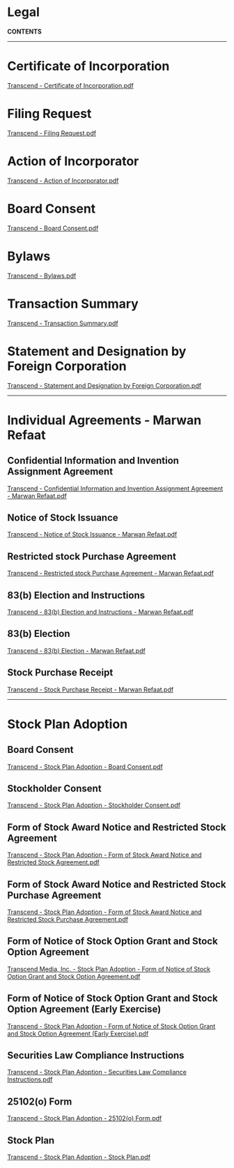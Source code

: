 # Legal

**CONTENTS**

---

# Certificate of Incorporation

[Transcend - Certificate of Incorporation.pdf](Legal%20f77d4360b49b43b5bf64cc2e07a073c8/Transcend_-_Certificate_of_Incorporation.pdf)

# Filing Request

[Transcend - Filing Request.pdf](Legal%20f77d4360b49b43b5bf64cc2e07a073c8/Transcend_-_Filing_Request.pdf)

# Action of Incorporator

[Transcend - Action of Incorporator.pdf](Legal%20f77d4360b49b43b5bf64cc2e07a073c8/Transcend_-_Action_of_Incorporator.pdf)

# Board Consent

[Transcend - Board Consent.pdf](Legal%20f77d4360b49b43b5bf64cc2e07a073c8/Transcend_-_Board_Consent.pdf)

# Bylaws

[Transcend - Bylaws.pdf](Legal%20f77d4360b49b43b5bf64cc2e07a073c8/Transcend_-_Bylaws.pdf)

# Transaction Summary

[Transcend - Transaction Summary.pdf](Legal%20f77d4360b49b43b5bf64cc2e07a073c8/Transcend_-_Transaction_Summary.pdf)

# Statement and Designation by Foreign Corporation

[Transcend - Statement and Designation by Foreign Corporation.pdf](Legal%20f77d4360b49b43b5bf64cc2e07a073c8/Transcend_-_Statement_and_Designation_by_Foreign_Corporation.pdf)

---

# Individual Agreements - Marwan Refaat

## Confidential Information and Invention Assignment Agreement

[Transcend - Confidential Information and Invention Assignment Agreement - Marwan Refaat.pdf](Legal%20f77d4360b49b43b5bf64cc2e07a073c8/Transcend_-_Confidential_Information_and_Invention_Assignment_Agreement_-_Marwan_Refaat.pdf)

## Notice of Stock Issuance

[Transcend - Notice of Stock Issuance - Marwan Refaat.pdf](Legal%20f77d4360b49b43b5bf64cc2e07a073c8/Transcend_-_Notice_of_Stock_Issuance_-_Marwan_Refaat.pdf)

## Restricted stock Purchase Agreement

[Transcend - Restricted stock Purchase Agreement - Marwan Refaat.pdf](Legal%20f77d4360b49b43b5bf64cc2e07a073c8/Transcend_-_Restricted_stock_Purchase_Agreement_-_Marwan_Refaat.pdf)

## 83(b) Election and Instructions

[Transcend - 83(b) Election and Instructions - Marwan Refaat.pdf](Legal%20f77d4360b49b43b5bf64cc2e07a073c8/Transcend_-_83(b)_Election_and_Instructions_-_Marwan_Refaat.pdf)

## 83(b) Election

[Transcend - 83(b) Election - Marwan Refaat.pdf](Legal%20f77d4360b49b43b5bf64cc2e07a073c8/Transcend_-_83(b)_Election_-_Marwan_Refaat.pdf)

## Stock Purchase Receipt

[Transcend - Stock Purchase Receipt - Marwan Refaat.pdf](Legal%20f77d4360b49b43b5bf64cc2e07a073c8/Transcend_-_Stock_Purchase_Receipt_-_Marwan_Refaat.pdf)

---

# Stock Plan Adoption

## Board Consent

[Transcend - Stock Plan Adoption - Board Consent.pdf](Legal%20f77d4360b49b43b5bf64cc2e07a073c8/Transcend_-_Stock_Plan_Adoption_-_Board_Consent.pdf)

## Stockholder Consent

[Transcend - Stock Plan Adoption - Stockholder Consent.pdf](Legal%20f77d4360b49b43b5bf64cc2e07a073c8/Transcend_-_Stock_Plan_Adoption_-_Stockholder_Consent.pdf)

## Form of Stock Award Notice and Restricted Stock Agreement

[Transcend - Stock Plan Adoption - Form of Stock Award Notice and Restricted Stock Agreement.pdf](Legal%20f77d4360b49b43b5bf64cc2e07a073c8/Transcend_-_Stock_Plan_Adoption_-_Form_of_Stock_Award_Notice_and_Restricted_Stock_Agreement.pdf)

## Form of Stock Award Notice and Restricted Stock Purchase Agreement

[Transcend - Stock Plan Adoption - Form of Stock Award Notice and Restricted Stock Purchase Agreement.pdf](Legal%20f77d4360b49b43b5bf64cc2e07a073c8/Transcend_-_Stock_Plan_Adoption_-_Form_of_Stock_Award_Notice_and_Restricted_Stock_Purchase_Agreement.pdf)

## Form of Notice of Stock Option Grant and Stock Option Agreement

[Transcend Media, Inc. - Stock Plan Adoption - Form of Notice of Stock Option Grant and Stock Option Agreement.pdf](Legal%20f77d4360b49b43b5bf64cc2e07a073c8/Transcend_Media_Inc._-_Stock_Plan_Adoption_-_Form_of_Notice_of_Stock_Option_Grant_and_Stock_Option_Agreement.pdf)

## Form of Notice of Stock Option Grant and Stock Option Agreement (Early Exercise)

[Transcend - Stock Plan Adoption - Form of Notice of Stock Option Grant and Stock Option Agreement (Early Exercise).pdf](Legal%20f77d4360b49b43b5bf64cc2e07a073c8/Transcend_-_Stock_Plan_Adoption_-_Form_of_Notice_of_Stock_Option_Grant_and_Stock_Option_Agreement_(Early_Exercise).pdf)

## Securities Law Compliance Instructions

[Transcend - Stock Plan Adoption - Securities Law Compliance Instructions.pdf](Legal%20f77d4360b49b43b5bf64cc2e07a073c8/Transcend_-_Stock_Plan_Adoption_-_Securities_Law_Compliance_Instructions.pdf)

## 25102(o) Form

[Transcend - Stock Plan Adoption - 25102(o) Form.pdf](Legal%20f77d4360b49b43b5bf64cc2e07a073c8/Transcend_-_Stock_Plan_Adoption_-_25102(o)_Form.pdf)

## Stock Plan

[Transcend - Stock Plan Adoption - Stock Plan.pdf](Legal%20f77d4360b49b43b5bf64cc2e07a073c8/Transcend_-_Stock_Plan_Adoption_-_Stock_Plan.pdf)